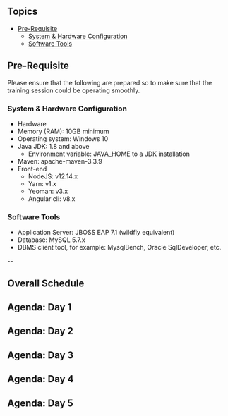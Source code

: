 ## Topics
* [Pre-Requisite](#pre-requisite)
	* [System & Hardware Configuration](#machine-configuration)
	* [Software Tools](#software-tools)
    
## Pre-Requisite
Please ensure that the following are prepared so to make sure that the training session could be operating smoothly.

### System & Hardware Configuration
* Hardware
* Memory (RAM): 10GB minimum
* Operating system: Windows 10
* Java JDK: 1.8 and above         
	* Environment variable: JAVA_HOME to a JDK installation
* Maven: apache-maven-3.3.9
* Front-end
	* NodeJS: v12.14.x
	* Yarn: v1.x
	* Yeoman: v3.x
	* Angular cli: v8.x
	
### Software Tools
* Application Server: JBOSS EAP 7.1 (wildfly equivalent)
* Database: MySQL 5.7.x
* DBMS client tool, for example: MysqlBench, Oracle SqlDeveloper, etc.

--
## Overall Schedule
## Agenda: Day 1
## Agenda: Day 2
## Agenda: Day 3
## Agenda: Day 4
## Agenda: Day 5
